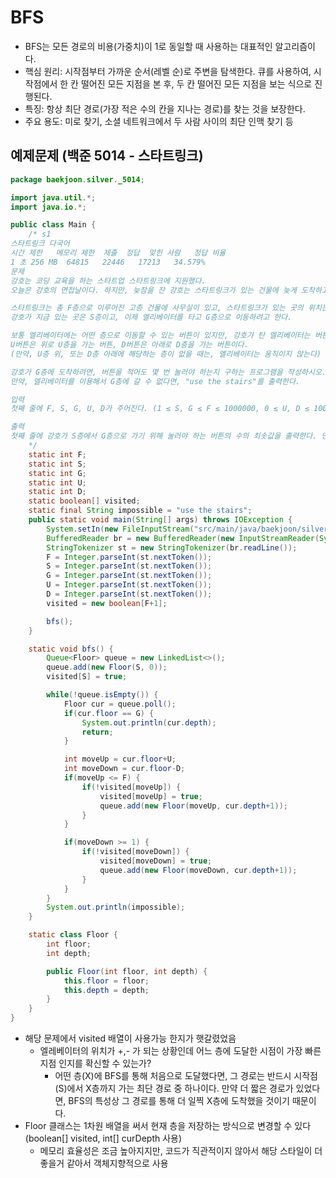 # BFS

- BFS는 모든 경로의 비용(가중치)이 1로 동일할 때 사용하는 대표적인 알고리즘이다.
- 핵심 원리: 시작점부터 가까운 순서(레벨 순)로 주변을 탐색한다. 큐를 사용하여, 시작점에서 한 칸 떨어진 모든 지점을 본 후, 두 칸 떨어진 모든 지점을 보는 식으로 진행된다.
- 특징: 항상 최단 경로(가장 적은 수의 칸을 지나는 경로)를 찾는 것을 보장한다.
- 주요 용도: 미로 찾기, 소셜 네트워크에서 두 사람 사이의 최단 인맥 찾기 등

## 예제문제 (백준 5014 - 스타트링크)

```java
package baekjoon.silver._5014;

import java.util.*;
import java.io.*;

public class Main {
    /* s1
스타트링크 다국어
시간 제한	메모리 제한	제출	정답	맞힌 사람	정답 비율
1 초	256 MB	64815	22446	17213	34.579%
문제
강호는 코딩 교육을 하는 스타트업 스타트링크에 지원했다.
오늘은 강호의 면접날이다. 하지만, 늦잠을 잔 강호는 스타트링크가 있는 건물에 늦게 도착하고 말았다.

스타트링크는 총 F층으로 이루어진 고층 건물에 사무실이 있고, 스타트링크가 있는 곳의 위치는 G층이다.
강호가 지금 있는 곳은 S층이고, 이제 엘리베이터를 타고 G층으로 이동하려고 한다.

보통 엘리베이터에는 어떤 층으로 이동할 수 있는 버튼이 있지만, 강호가 탄 엘리베이터는 버튼이 2개밖에 없다.
U버튼은 위로 U층을 가는 버튼, D버튼은 아래로 D층을 가는 버튼이다.
(만약, U층 위, 또는 D층 아래에 해당하는 층이 없을 때는, 엘리베이터는 움직이지 않는다)

강호가 G층에 도착하려면, 버튼을 적어도 몇 번 눌러야 하는지 구하는 프로그램을 작성하시오.
만약, 엘리베이터를 이용해서 G층에 갈 수 없다면, "use the stairs"를 출력한다.

입력
첫째 줄에 F, S, G, U, D가 주어진다. (1 ≤ S, G ≤ F ≤ 1000000, 0 ≤ U, D ≤ 1000000) 건물은 1층부터 시작하고, 가장 높은 층은 F층이다.

출력
첫째 줄에 강호가 S층에서 G층으로 가기 위해 눌러야 하는 버튼의 수의 최솟값을 출력한다. 만약, 엘리베이터로 이동할 수 없을 때는 "use the stairs"를 출력한다.
    */
    static int F;
    static int S;
    static int G;
    static int U;
    static int D;
    static boolean[] visited;
    static final String impossible = "use the stairs";
    public static void main(String[] args) throws IOException {
        System.setIn(new FileInputStream("src/main/java/baekjoon/silver/_5014/input"));
        BufferedReader br = new BufferedReader(new InputStreamReader(System.in));
        StringTokenizer st = new StringTokenizer(br.readLine());
        F = Integer.parseInt(st.nextToken());
        S = Integer.parseInt(st.nextToken());
        G = Integer.parseInt(st.nextToken());
        U = Integer.parseInt(st.nextToken());
        D = Integer.parseInt(st.nextToken());
        visited = new boolean[F+1];

        bfs();
    }

    static void bfs() {
        Queue<Floor> queue = new LinkedList<>();
        queue.add(new Floor(S, 0));
        visited[S] = true;

        while(!queue.isEmpty()) {
            Floor cur = queue.poll();
            if(cur.floor == G) {
                System.out.println(cur.depth);
                return;
            }

            int moveUp = cur.floor+U;
            int moveDown = cur.floor-D;
            if(moveUp <= F) {
                if(!visited[moveUp]) {
                    visited[moveUp] = true;
                    queue.add(new Floor(moveUp, cur.depth+1));
                }
            }

            if(moveDown >= 1) {
                if(!visited[moveDown]) {
                    visited[moveDown] = true;
                    queue.add(new Floor(moveDown, cur.depth+1));
                }
            }
        }
        System.out.println(impossible);
    }

    static class Floor {
        int floor;
        int depth;

        public Floor(int floor, int depth) {
            this.floor = floor;
            this.depth = depth;
        }
    }
}
```

- 해당 문제에서 visited 배열이 사용가능 한지가 햇갈렸었음
  - 엘레베이터의 위치가 +,- 가 되는 상황인데 어느 층에 도달한 시점이 가장 빠른지점 인지를 확신할 수 있는가?
    - 어떤 층(X)에 BFS를 통해 처음으로 도달했다면, 그 경로는 반드시 시작점(S)에서 X층까지 가는 최단 경로 중 하나이다. 만약 더 짧은 경로가 있었다면, BFS의 특성상 그 경로를 통해 더 일찍 X층에 도착했을 것이기 때문이다.
- Floor 클래스는 1차원 배열을 써서 현재 층을 저장하는 방식으로 변경할 수 있다(boolean[] visited, int[] curDepth 사용)
  - 메모리 효율성은 조금 높아지지만, 코드가 직관적이지 않아서 해당 스타일이 더 좋을거 같아서 객체지향적으로 사용